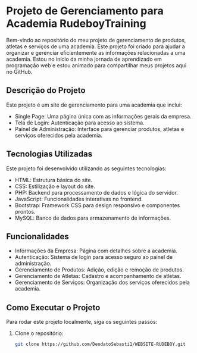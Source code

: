 # Projeto de Gerenciamento para Academia RudeboyTraining

Bem-vindo ao repositório do meu projeto de gerenciamento de produtos, atletas e serviços de uma academia. Este projeto foi criado para ajudar a organizar e gerenciar eficientemente as informações relacionadas a uma academia. Estou no início da minha jornada de aprendizado em programação web e estou animado para compartilhar meus projetos aqui no GitHub.

## Descrição do Projeto

Este projeto é um site de gerenciamento para uma academia que inclui:
- Single Page: Uma página única com as informações gerais da empresa.
- Tela de Login: Autenticação para acesso ao sistema.
- Painel de Administração: Interface para gerenciar produtos, atletas e serviços oferecidos pela academia.

## Tecnologias Utilizadas

Este projeto foi desenvolvido utilizando as seguintes tecnologias:

- HTML: Estrutura básica do site.
- CSS: Estilização e layout do site.
- PHP: Backend para processamento de dados e lógica do servidor.
- JavaScript: Funcionalidades interativas no frontend.
- Bootstrap: Framework CSS para design responsivo e componentes prontos.
- MySQL: Banco de dados para armazenamento de informações.

## Funcionalidades

- Informações da Empresa: Página com detalhes sobre a academia.
- Autenticação: Sistema de login para acesso seguro ao painel de administração.
- Gerenciamento de Produtos: Adição, edição e remoção de produtos.
- Gerenciamento de Atletas: Cadastro e acompanhamento de atletas.
- Gerenciamento de Serviços: Organização dos serviços oferecidos pela academia.

## Como Executar o Projeto

Para rodar este projeto localmente, siga os seguintes passos:

1. Clone o repositório:
   ```bash
   git clone https://github.com/DeodatoSebasti1/WEBSITE-RUDEBOY.git
